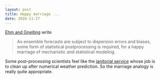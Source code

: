 ```yaml
---
layout: post
title: Happy marriage ...
date: 2016-11-27
---
```


[Ehm and Gneiting](https://arxiv.org/pdf/1102.5031.pdf) write 

> As ensemble forecasts are subject to dispersion errors and biases, some form
> of statistical postprocessing is required, for a happy marriage of
> mechanistic and statistical modeling.

Some post-processing scientists feel like the [janitorial service](http://www.ecmwf.int/sites/default/files/elibrary/2011/14874-addressing-model-uncertainty-through-statistical-post-processing.pdf) whose job is to clean up after numerical weather prediction. So the marriage analogy is really quite appropriate. 

